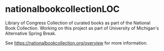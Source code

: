 # nationalbookcollectionLOC
Library of Congress Collection of curated books as part of the National Book Collection. Working on this project as part of University of Michigan's Alternative Spring Break. 

See https://nationalbookcollection.org/overview for more information. 
